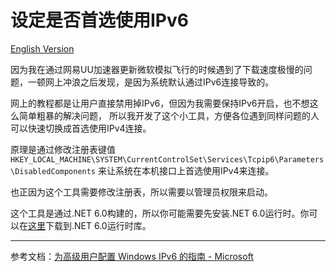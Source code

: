 ﻿# 设定是否首选使用IPv6

[English Version](README.md)

因为我在通过网易UU加速器更新微软模拟飞行的时候遇到了下载速度极慢的问题，一顿网上冲浪之后发现，是因为系统默认通过IPv6连接导致的。

网上的教程都是让用户直接禁用掉IPv6，但因为我需要保持IPv6开启，也不想这么简单粗暴的解决问题，
所以我开发了这个小工具，方便各位遇到同样问题的人可以快速切换成首选使用IPv4连接。

原理是通过修改注册表键值
`HKEY_LOCAL_MACHINE\SYSTEM\CurrentControlSet\Services\Tcpip6\Parameters\DisabledComponents`
来让系统在本机接口上首选使用IPv4来连接。

也正因为这个工具需要修改注册表，所以需要以管理员权限来启动。

这个工具是通过.NET 6.0构建的，所以你可能需要先安装.NET 6.0运行时。你可以在[这里](https://dotnet.microsoft.com/download)下载到.NET 6.0运行时库。

---

参考文档：[为高级用户配置 Windows IPv6 的指南 - Microsoft](https://docs.microsoft.com/zh-cn/troubleshoot/windows-server/networking/configure-ipv6-in-windows)

